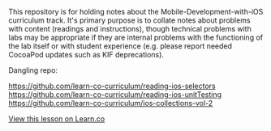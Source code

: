 This repository is for holding notes about the Mobile-Development-with-iOS curriculum track. It's primary purpose is to collate notes about problems with content (readings and instructions), though technical problems with labs may be appropriate if they are internal problems with the functioning of the lab itself or with student experience (e.g. please report needed CocoaPod updates such as KIF deprecations).


Dangling repo:

https://github.com/learn-co-curriculum/reading-ios-selectors  
https://github.com/learn-co-curriculum/reading-ios-unitTesting  
https://github.com/learn-co-curriculum/ios-collections-vol-2

<a href='https://learn.co/lessons/mobile-development-curriculum' data-visibility='hidden'>View this lesson on Learn.co</a>
